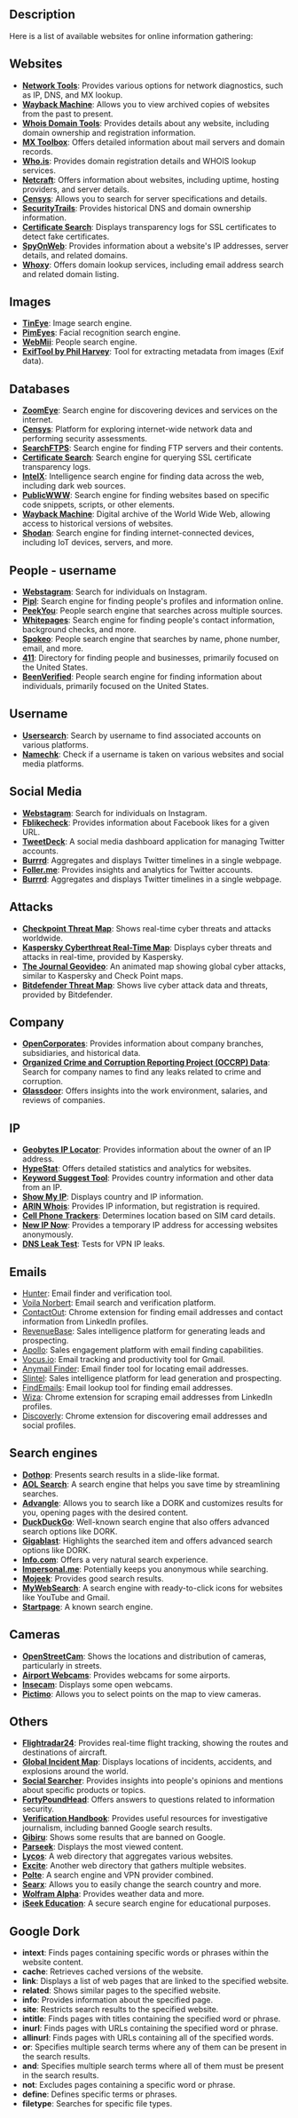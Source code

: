 ## Description

Here is a list of available websites for online information gathering:

## Websites
- **[Network Tools](https://network-tools.webwiz.net/)**: Provides various options for network diagnostics, such as IP, DNS, and MX lookup.
- **[Wayback Machine](https://web.archive.org/)**: Allows you to view archived copies of websites from the past to present.
- **[Whois Domain Tools](https://whois.domaintools.com/)**: Provides details about any website, including domain ownership and registration information.
- **[MX Toolbox](https://mxtoolbox.com/MXLookup.aspx)**: Offers detailed information about mail servers and domain records.
- **[Who.is](https://who.is/)**: Provides domain registration details and WHOIS lookup services.
- **[Netcraft](https://www.netcraft.com/)**: Offers information about websites, including uptime, hosting providers, and server details.
- **[Censys](https://censys.io/)**: Allows you to search for server specifications and details.
- **[SecurityTrails](https://securitytrails.com)**: Provides historical DNS and domain ownership information.
- **[Certificate Search](https://crt.sh/)**: Displays transparency logs for SSL certificates to detect fake certificates.
- **[SpyOnWeb](http://spyonweb.com/)**: Provides information about a website's IP addresses, server details, and related domains.
- **[Whoxy](www.whoxy.com)**: Offers domain lookup services, including email address search and related domain listing.

## Images
- **[TinEye](www.tineye.com)**: Image search engine.
- **[PimEyes](https://pimeyes.com)**: Facial recognition search engine.
- **[WebMii](http://webmii.com/)**: People search engine.
- **[ExifTool by Phil Harvey](http://exif.regex.info/exif.cgi)**: Tool for extracting metadata from images (Exif data).

## Databases 
- **[ZoomEye](zoomeye.org)**: Search engine for discovering devices and services on the internet.
- **[Censys](censys.io)**: Platform for exploring internet-wide network data and performing security assessments.
- **[SearchFTPS](https://www.searchftps.net/)**: Search engine for finding FTP servers and their contents.
- **[Certificate Search](https://crt.sh/)**: Search engine for querying SSL certificate transparency logs.
- **[IntelX](https://intelx.io/)**: Intelligence search engine for finding data across the web, including dark web sources.
- **[PublicWWW](https://publicwww.com/)**: Search engine for finding websites based on specific code snippets, scripts, or other elements.
- **[Wayback Machine](https://web.archive.org/)**: Digital archive of the World Wide Web, allowing access to historical versions of websites.
- **[Shodan](shodan.io)**: Search engine for finding internet-connected devices, including IoT devices, servers, and more.

## People - username
- **[Webstagram](https://webstagram.org/)**: Search for individuals on Instagram.
- **[Pipl](https://pipl.com/)**: Search engine for finding people's profiles and information online.
- **[PeekYou](www.peekyou.com/)**: People search engine that searches across multiple sources.
- **[Whitepages](https://www.whitepages.com)**: Search engine for finding people's contact information, background checks, and more.
- **[Spokeo](www.spokeo.com)**: People search engine that searches by name, phone number, email, and more.
- **[411](https://www.411.com/)**: Directory for finding people and businesses, primarily focused on the United States.
- **[BeenVerified](https://www.beenverified.com/)**: People search engine for finding information about individuals, primarily focused on the United States.

## Username
- **[Usersearch](https://usersearch.org)**: Search by username to find associated accounts on various platforms.
- **[Namechk](https://namechk.com/)**: Check if a username is taken on various websites and social media platforms.

## Social Media
- **[Webstagram](https://webstagram.org/)**: Search for individuals on Instagram.
- **[Fblikecheck](http://www.fblikecheck.com/)**: Provides information about Facebook likes for a given URL.
- **[TweetDeck](http://decktweetdeck.twitter.com/)**: A social media dashboard application for managing Twitter accounts.
- **[Burrrd](https://burrrd.com/)**: Aggregates and displays Twitter timelines in a single webpage.
- **[Foller.me](https://foller.me/)**: Provides insights and analytics for Twitter accounts.
- **[Burrrd](https://burrrd.com/)**: Aggregates and displays Twitter timelines in a single webpage.

## Attacks
- **[Checkpoint Threat Map](https://threatmap.checkpoint.com/ThreatPortal/livemap.html)**: Shows real-time cyber threats and attacks worldwide.
- **[Kaspersky Cyberthreat Real-Time Map](https://cybermap.kaspersky.com/)**: Displays cyber threats and attacks in real-time, provided by Kaspersky.
- **[The Journal Geovideo](http://c3.thejournal.ie/media/2013/05/geovideo.gif)**: An animated map showing global cyber attacks, similar to Kaspersky and Check Point maps.
- **[Bitdefender Threat Map](https://threatmap.bitdefender.com/)**: Shows live cyber attack data and threats, provided by Bitdefender.

## Company
- **[OpenCorporates](opencorporates.com)**: Provides information about company branches, subsidiaries, and historical data.
- **[Organized Crime and Corruption Reporting Project (OCCRP) Data](data.occrp.org)**: Search for company names to find any leaks related to crime and corruption.
- **[Glassdoor](www.glassdoor.com)**: Offers insights into the work environment, salaries, and reviews of companies.

## IP 
- **[Geobytes IP Locator](http://www.geobytes.com/IpLocator)**: Provides information about the owner of an IP address.
- **[HypeStat](https://hypestat.com)**: Offers detailed statistics and analytics for websites.
- **[Keyword Suggest Tool](https://www.keyword-suggest-tool.com/search/fb-urls1.com.wenotify.net/)**: Provides country information and other data from an IP.
- **[Show My IP](www.showmyip.gr)**: Displays country and IP information.
- **[ARIN Whois](https://search.arin.net)**: Provides IP information, but registration is required.
- **[Cell Phone Trackers](https://cellphonetrackers.org/gsm/gsm-tracker.php)**: Determines location based on SIM card details.
- **[New IP Now](newipnow.com/)**: Provides a temporary IP address for accessing websites anonymously.
- **[DNS Leak Test](https://www.dnsleaktest.com/)**: Tests for VPN IP leaks.

## Emails 
- [Hunter](https://hunter.io): Email finder and verification tool.
- [Voila Norbert](https://www.voilanorbert.com/): Email search and verification platform.
- [ContactOut](https://contactout.com/): Chrome extension for finding email addresses and contact information from LinkedIn profiles.
- [RevenueBase](https://www.revenuebase.com/): Sales intelligence platform for generating leads and prospecting.
- [Apollo](https://www.apollo.io/): Sales engagement platform with email finding capabilities.
- [Vocus.io](https://www.vocus.io/): Email tracking and productivity tool for Gmail.
- [Anymail Finder](https://anymailfinder.com/): Email finder tool for locating email addresses.
- [Slintel](https://www.slintel.com/): Sales intelligence platform for lead generation and prospecting.
- [FindEmails](https://www.findemails.com/): Email lookup tool for finding email addresses.
- [Wiza](https://wiza.co/): Chrome extension for scraping email addresses from LinkedIn profiles.
- [Discoverly](https://discover.ly/): Chrome extension for discovering email addresses and social profiles.

## Search engines
- **[Dothop](http://dothop.com/)**: Presents search results in a slide-like format.
- **[AOL Search](https://search.aol.com/)**: A search engine that helps you save time by streamlining searches.
- **[Advangle](http://advangle.com/)**: Allows you to search like a DORK and customizes results for you, opening pages with the desired content.
- **[DuckDuckGo](https://duckduckgo.com/)**: Well-known search engine that also offers advanced search options like DORK.
- **[Gigablast](https://www.gigablast.com/)**: Highlights the searched item and offers advanced search options like DORK.
- **[Info.com](http://www.info.com/)**: Offers a very natural search experience.
- **[Impersonal.me](http://www.impersonal.me/)**: Potentially keeps you anonymous while searching.
- **[Mojeek](https://www.mojeek.com/)**: Provides good search results.
- **[MyWebSearch](http://home.mywebsearch.com/)**: A search engine with ready-to-click icons for websites like YouTube and Gmail.
- **[Startpage](https://www.startpage.com/)**: A known search engine.

## Cameras
- **[OpenStreetCam](https://openstreetcam.org/map/@29.821582720575016,39.8583984375,5z)**: Shows the locations and distribution of cameras, particularly in streets.
- **[Airport Webcams](https://airportwebcams.net/)**: Provides webcams for some airports.
- **[Insecam](https://www.insecam.org/en/)**: Displays some open webcams.
- **[Pictimo](https://www.pictimo.com/map)**: Allows you to select points on the map to view cameras.

## Others
- **[Flightradar24](https://www.flightradar24.com/23.64,48.10/5)**: Provides real-time flight tracking, showing the routes and destinations of aircraft.
- **[Global Incident Map](www.globalincidentmap.com/)**: Displays locations of incidents, accidents, and explosions around the world.
- **[Social Searcher](https://www.social-searcher.com/social-mention/)**: Provides insights into people's opinions and mentions about specific products or topics.
- **[FortyPoundHead](www.fortypoundhead.com)**: Offers answers to questions related to information security.
- **[Verification Handbook](https://verificationhandbook.com/book_ar/chapter10.php)**: Provides useful resources for investigative journalism, including banned Google search results.
- **[Gibiru](https://gibiru.com/)**: Shows some results that are banned on Google.
- **[Parseek](https://www.parseek.com/)**: Displays the most viewed content.
- **[Lycos](http://www.lycos.com/)**: A web directory that aggregates various websites.
- **[Excite](http://www.excite.com/)**: Another web directory that gathers multiple websites.
- **[Polte](http://www.polte.org/)**: A search engine and VPN provider combined.
- **[Searx](https://searx.me/)**: Allows you to easily change the search country and more.
- **[Wolfram Alpha](https://www.wolframalpha.com/)**: Provides weather data and more.
- **[iSeek Education](http://education.iseek.com/iseek/home.page)**: A secure search engine for educational purposes.


## Google Dork
- **intext**: Finds pages containing specific words or phrases within the website content.
- **cache**: Retrieves cached versions of the website.
- **link**: Displays a list of web pages that are linked to the specified website.
- **related**: Shows similar pages to the specified website.
- **info**: Provides information about the specified page.
- **site**: Restricts search results to the specified website.
- **intitle**: Finds pages with titles containing the specified word or phrase.
- **inurl**: Finds pages with URLs containing the specified word or phrase.
- **allinurl**: Finds pages with URLs containing all of the specified words.
- **or**: Specifies multiple search terms where any of them can be present in the search results.
- **and**: Specifies multiple search terms where all of them must be present in the search results.
- **not**: Excludes pages containing a specific word or phrase.
- **define**: Defines specific terms or phrases.
- **filetype**: Searches for specific file types.


